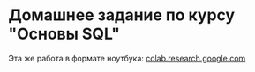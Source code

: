 # Домашнее задание по курсу "Основы SQL"

Эта же работа в формате ноутбука:
[colab.research.google.com](https://colab.research.google.com/drive/1uzFKTQ01n83SCGaVY2KoSmVzttKwPDsj?usp=sharing)